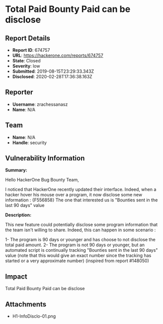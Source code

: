 # Total Paid Bounty Paid can be disclose

## Report Details
- **Report ID**: 674757
- **URL**: https://hackerone.com/reports/674757
- **State**: Closed
- **Severity**: low
- **Submitted**: 2019-08-15T23:29:33.343Z
- **Disclosed**: 2020-02-28T17:36:38.163Z

## Reporter
- **Username**: zrachessanasz
- **Name**: N/A

## Team
- **Name**: N/A
- **Handle**: security

## Vulnerability Information
**Summary:**

Hello HackerOne Bug Bounty Team,

I noticed that HackerOne recently updated their interface. Indeed, when a hacker hover his mouse over a program, it now disclose some new information :
{F556858}
The one that interested us is "Bounties sent in the last 90 days" value

**Description:**

This new feature could potentially disclose some program information that the team isn't willing to share. Indeed, this can happen in some scenario :

1- The program is 90 days or younger and has choose to not disclose the total paid amount.
2- The program is not 90 days or younger, but an automated script is continually tracking "Bounties sent in the last 90 days" value (note that this would give an exact number since the tracking has started or a very approximate number) (inspired from report #148050)

## Impact

Total Paid Bounty Paid can be disclose

## Attachments
- H1-InfoDisclo-01.png
